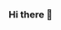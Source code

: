 ### Hi there 👋

<!--
**joseavera/joseavera** is a ✨ _special_ ✨ repository because its `README.md` (this file) appears on your GitHub profile.

Here are some ideas to get you started:

- 🔭 I’m currently working on education...
- 🌱 I’m currently learning devops...
- 👯 I’m looking to collaborate on a great place...
- 🤔 I’m looking for help with code...
- 💬 Ask me about ...
- 📫 How to reach me: ...
- 😄 Pronouns: ...
- ⚡ Fun fact: ...
-->
